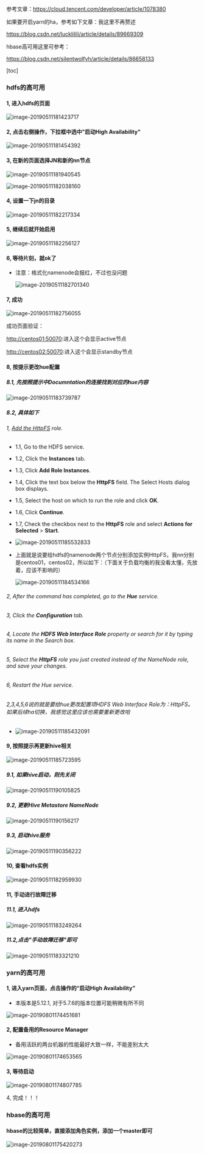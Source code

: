 参考文章：https://cloud.tencent.com/developer/article/1078380



如果要开启yarn的ha，参考如下文章：我这里不再赘述

https://blog.csdn.net/lucklilili/article/details/89669309



hbase高可用这里可参考：

https://blog.csdn.net/silentwolfyh/article/details/86658133



[toc]

### hdfs的高可用

#### 1, 进入hdfs的页面

![image-20190511181423717](assets/image-20190511181423717.png)

#### 2, 点击右侧操作，下拉框中选中"启动High Availability"

![image-20190511181454392](assets/image-20190511181454392.png)



#### 3, 在新的页面选择JN和新的nn节点

![image-20190511181940545](assets/image-20190511181940545.png)

![image-20190511182038160](assets/image-20190511182038160.png)

#### 4, 设置一下jn的目录

![image-20190511182217334](assets/image-20190511182217334.png)



#### 5, 继续后就开始启用

![image-20190511182256127](assets/image-20190511182256127.png)



#### 6, 等待片刻，就ok了

* 注意：格式化namenode会报红，不过也没问题

  ![image-20190511182701340](assets/image-20190511182701340.png)



#### 7, 成功

![image-20190511182756055](assets/image-20190511182756055.png)



成功页面验证：

[http://centos01:50070](http://centos01:50070/):进入这个会显示active节点

[http://centos02:50070](http://centos03:50070/):进入这个会显示standby节点



#### 8, 按提示更改hue配置

##### 8.1, 先按照提示中Documntation的连接找到对应的hue内容

![image-20190511183739787](assets/image-20190511183739787.png)



##### 8.2,  具体如下

###### 1, [Add the HttpFS](https://www.cloudera.com/documentation/enterprise/latest/topics/admin_httpfs.html#xd_583c10bfdbd326ba-590cb1d1-149e9ca9886--7968__section_dmb_3s1_bn) role.

* 1.1, Go to the HDFS service.

* 1.2, Click the **Instances** tab.

* 1.3, Click **Add Role Instances**.

* 1.4, Click the text box below the **HttpFS** field. The Select Hosts dialog box displays.

* 1.5, Select the host on which to run the role and click **OK**.

* 1.6, Click **Continue**.

* 1.7, Check the checkbox next to the **HttpFS** role and select **Actions for Selected** > **Start**.

* ![image-20190511185532833](assets/image-20190511185532833.png)

* 上面就是说要给hdfs的namenode两个节点分别添加实例HttpFS，我nn分别是centos01，centos02，所以如下：（下面关于负载均衡的我没看太懂，先放着，应该不影响的）

  ![image-20190511184534166](assets/image-20190511184534166.png)

###### 2, After the command has completed, go to the **Hue** service.

###### 3, Click the **Configuration** tab.

###### 4, Locate the **HDFS Web Interface Role** property or search for it by typing its name in the Search box.

###### 5, Select the **HttpFS** role you just created instead of the NameNode role, and save your changes.

###### 6, Restart the Hue service.

###### 2,3,4,5,6说的就是要给hue更改配置项HDFS Web Interface Role为：HttpFS。如果后续ha切换，我感觉这里应该也需要重新更改哈

* ![image-20190511185432091](assets/image-20190511185432091.png)



#### 9, 按照提示再更新hive相关

![image-20190511185723595](assets/image-20190511185723595.png)

##### 9.1, 如果hive启动，则先关闭

![image-20190511190105825](assets/image-20190511190105825.png)

##### 9.2, 更新Hive Metastore NameNode

![image-20190511190156217](assets/image-20190511190156217.png)

##### 9.3, 启动hive服务

![image-20190511190356222](assets/image-20190511190356222.png)



#### 10, 查看hdfs实例

![image-20190511182959930](assets/image-20190511182959930.png)

#### 11, 手动进行故障迁移

##### 11.1, 进入hdfs

![image-20190511183249264](assets/image-20190511183249264.png)



##### 11.2,点击"手动故障迁移"即可

![image-20190511183321210](assets/image-20190511183321210.png)



### yarn的高可用

#### 1, 进入yarn页面，点击操作的“启动High Availability”

* 本版本是5.12.1, 对于5.7.6的版本位置可能稍微有所不同

![image-20190801174451681](assets/image-20190801174451681.png)



#### 2, 配置备用的Resource Manager

* 备用活跃的两台机器的性能最好大致一样，不能差别太大

![image-20190801174653565](assets/image-20190801174653565.png)



#### 3,  等待启动

![image-20190801174807785](assets/image-20190801174807785.png)

4, 完成！！！



### hbase的高可用

#### hbase的比较简单，直接添加角色实例，添加一个master即可

![image-20190801175420273](assets/image-20190801175420273.png)